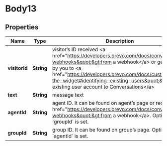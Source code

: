 
# Body13

## Properties
Name | Type | Description | Notes
------------ | ------------- | ------------- | -------------
**visitorId** | **String** | visitor’s ID received &lt;a href&#x3D;&quot;https://developers.brevo.com/docs/conversations-webhooks&quot;&gt;from a webhook&lt;/a&gt; or generated by you to &lt;a href&#x3D;&quot;https://developers.brevo.com/docs/customize-the-widget#identifying-existing-users&quot;&gt;bind existing user account to Conversations&lt;/a&gt; | 
**text** | **String** | message text | 
**agentId** | **String** | agent ID. It can be found on agent’s page or received &lt;a href&#x3D;&quot;https://developers.brevo.com/docs/conversations-webhooks&quot;&gt;from a webhook&lt;/a&gt;. Optional if &#x60;groupId&#x60; is set. |  [optional]
**groupId** | **String** | group ID. It can be found on group’s page. Optional if &#x60;agentId&#x60; is set. |  [optional]



